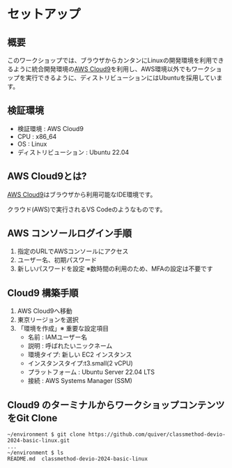 # セットアップ

## 概要

このワークショップでは、ブラウザからカンタンにLinuxの開発環境を利用できるように統合開発環境の[AWS Cloud9](https://aws.amazon.com/cloud9/)を利用し、AWS環境以外でもワークショップを実行できるように、ディストリビューションにはUbuntuを採用しています。

## 検証環境

- 検証環境 : AWS Cloud9
- CPU : x86_64
- OS : Linux
- ディストリビューション : Ubuntu 22.04

## AWS Cloud9とは?

[AWS Cloud9](https://aws.amazon.com/cloud9/)はブラウザから利用可能なIDE環境です。

クラウド(AWS)で実行されるVS Codeのようなものです。


## AWS コンソールログイン手順

1. 指定のURLでAWSコンソールにアクセス
2. ユーザー名、初期パスワード
3. 新しいパスワードを設定 ※数時間の利用のため、MFAの設定は不要です

## Cloud9 構築手順

1. AWS Cloud9へ移動
1. 東京リージョンを選択
1. 「環境を作成」※ 重要な設定項目
    - 名前 : IAMユーザー名
    - 説明 : 呼ばれたいニックネーム
    - 環境タイプ: 新しい EC2 インスタンス
    - インスタンスタイプ:t3.small(2 vCPU)
    - プラットフォーム : Ubuntu Server 22.04 LTS
    - 接続 : AWS Systems Manager (SSM)

## Cloud9 のターミナルからワークショップコンテンツをGit Clone

```
~/environment $ git clone https://github.com/quiver/classmethod-devio-2024-basic-linux.git
...
~/environment $ ls
README.md  classmethod-devio-2024-basic-linux
```
